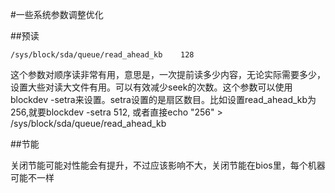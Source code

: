 #一些系统参数调整优化

##预读

    /sys/block/sda/queue/read_ahead_kb    128

这个参数对顺序读非常有用，意思是，一次提前读多少内容，无论实际需要多少，设置大些对读大文件有用。可以有效减少seek的次数。这个参数可以使用blockdev -setra来设置。setra设置的是扇区数目。比如设置read_ahead_kb为256,就要blockdev -setra 512, 或者直接echo "256" > /sys/block/sda/queue/read_ahead_kb

##节能

关闭节能可能对性能会有提升，不过应该影响不大，关闭节能在bios里，每个机器可能不一样
